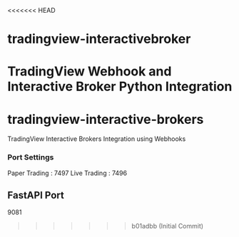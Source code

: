 <<<<<<< HEAD
# tradingview-interactivebroker
TradingView Webhook and Interactive Broker Python Integration
=======
# tradingview-interactive-brokers
TradingView Interactive Brokers Integration using Webhooks

### Port Settings
Paper Trading : 7497
Live Trading : 7496


## FastAPI Port
9081
>>>>>>> b01adbb (Initial Commit)
